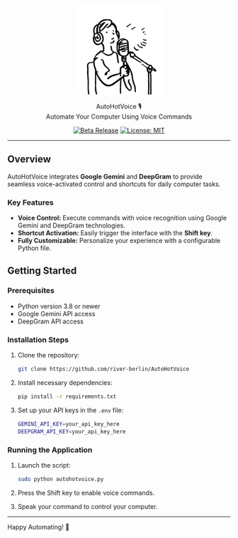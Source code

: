<p align="center">
  <picture>
    <source media="(prefers-color-scheme: dark)" srcset="static/readme_image_dark.png">
    <source media="(prefers-color-scheme: light)" srcset="static/readme_image.png">
    <img alt="A person singing in a microphone" src="static/readme_image.png" width="200" height="200" style="max-width: 100%;">
  </picture>
</p>

<p align="center">
  AutoHotVoice 🎙️  
  <br>
  Automate Your Computer Using Voice Commands
</p>

<p align="center">
    <a href="#"><img src="https://img.shields.io/badge/release-alpha-redπ" alt="Beta Release"></a>
    <a href="https://github.com/river-berlin/AutoHotVoice/blob/main/LICENSE"><img src="https://img.shields.io/github/license/river-berlin/AutoHotVoice" alt="License: MIT"></a>
</p>

---

## Overview

AutoHotVoice integrates **Google Gemini** and **DeepGram** to provide seamless voice-activated control and shortcuts for daily computer tasks.

### Key Features

- **Voice Control:** Execute commands with voice recognition using Google Gemini and DeepGram technologies.
- **Shortcut Activation:** Easily trigger the interface with the **Shift key**.
- **Fully Customizable:** Personalize your experience with a configurable Python file.

## Getting Started

### Prerequisites

- Python version 3.8 or newer
- Google Gemini API access
- DeepGram API access

### Installation Steps

1. Clone the repository:
   ```bash
   git clone https://github.com/river-berlin/AutoHotVoice
   ```

2. Install necessary dependencies:
   ```bash
   pip install -r requirements.txt
   ```

3. Set up your API keys in the `.env` file:
   ```bash
   GEMINI_API_KEY=your_api_key_here
   DEEPGRAM_API_KEY=your_api_key_here
   ```

### Running the Application

1. Launch the script:
   ```bash
   sudo python autohotvoice.py
   ```

2. Press the Shift key to enable voice commands.
3. Speak your command to control your computer.

---
Happy Automating! 🎉
